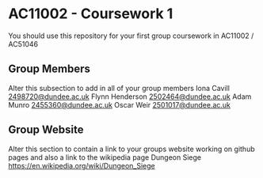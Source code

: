 # AC11002 - Coursework 1
You should use this repository for your first group coursework in AC11002 / AC51046

## Group Members
Alter this subsection to add in all of your group members
Iona Cavill 2498720@dundee.ac.uk
Flynn Henderson 2502464@dundee.ac.uk
Adam Munro 2455360@dundee.ac.uk
Oscar Weir 2501017@dundee.ac.uk

## Group Website
Alter this section to contain a link to your groups website working on github pages and also a link to the wikipedia page
Dungeon Siege
https://en.wikipedia.org/wiki/Dungeon_Siege
